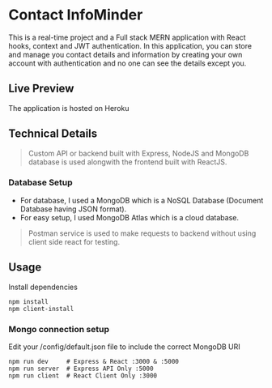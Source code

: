 # Contact InfoMinder

This is a real-time project and a Full stack MERN application with React hooks, context and JWT authentication. In this application, you can store and manage you contact details and information by creating your own account with authentication and no one can see the details except you.

## Live Preview

The application is hosted on Heroku

## Technical Details

> Custom API or backend built with Express, NodeJS and MongoDB database is used alongwith the frontend built with ReactJS.

### Database Setup

- For database, I used a MongoDB which is a NoSQL Database (Document Database having JSON format).
- For easy setup, I used MongoDB Atlas which is a cloud database.

> Postman service is used to make requests to backend without using client side react for testing.

## Usage

Install dependencies

```
npm install
npm client-install
```

### Mongo connection setup

Edit your /config/default.json file to include the correct MongoDB URI

```
npm run dev     # Express & React :3000 & :5000
npm run server  # Express API Only :5000
npm run client  # React Client Only :3000
```
